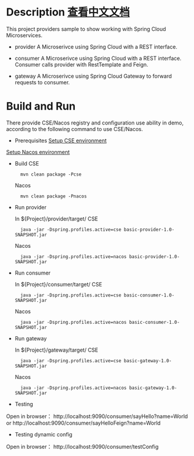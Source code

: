 # Description [查看中文文档](README_CN.md)

This project providers sample to show working with Spring Cloud Microservices. 

* provider
A Microserivce using Spring Cloud with a REST interface.

* consumer
A Microserivce using Spring Cloud with a REST interface. Consumer calls provider with RestTemplate and Feign.

* gateway
A Microserivce using Spring Cloud Gateway to forward requests to consumer.

# Build and Run
  There provide CSE/Nacos registry and configuration use ability in demo, according to the following command to use CSE/Nacos.

* Prerequisites
[Setup CSE environment](../CSE-ENV.md)

[Setup Nacos environment](../NACOS-ENV.md)

* Build
  CSE

        mvn clean package -Pcse
  Nacos

        mvn clean package -Pnacos
* Run provider

  In ${Project}/provider/target/
  CSE

        java -jar -Dspring.profiles.active=cse basic-provider-1.0-SNAPSHOT.jar
  Nacos

        java -jar -Dspring.profiles.active=nacos basic-provider-1.0-SNAPSHOT.jar

* Run consumer

  In ${Project}/consumer/target/
  CSE

        java -jar -Dspring.profiles.active=cse basic-consumer-1.0-SNAPSHOT.jar
  Nacos

        java -jar -Dspring.profiles.active=nacos basic-consumer-1.0-SNAPSHOT.jar 
* Run gateway

  In ${Project}/gateway/target/
  CSE

        java -jar -Dspring.profiles.active=cse basic-gateway-1.0-SNAPSHOT.jar
  Nacos

        java -jar -Dspring.profiles.active=nacos basic-gateway-1.0-SNAPSHOT.jar

* Testing

Open in browser： http://localhost:9090/consumer/sayHello?name=World or http://localhost:9090/consumer/sayHelloFeign?name=World

* Testing dynamic config

Open in browser： http://localhost:9090/consumer/testConfig